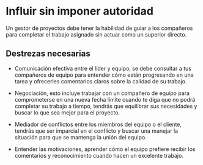 # Influir sin imponer autoridad

Un gestor de proyectos debe tener la habilidad de guiar a los compañeros para completar el trabajo asignado sin actuar como un superior directo.

## Destrezas necesarias

* Comunicación efectiva entre el líder y equipo, se debe consultar a tus compañeros de equipo para entender cómo están progresando en una tarea y ofrecerles comentarios claros sobre la calidad de su trabajo.
  
* Negociación, esto incluye trabajar con un compañero de equipo para comprometerse en una nueva fecha límite cuando te diga que no podrá completar su trabajo a tiempo, tendrás que equilibrar sus necesidades y buscar lo que sea mejor para el proyecto.
  
* Mediador de conflictos entre los miembros del equipo o el cliente, tendrás que ser imparcial en el conflicto y buscar una manejar la situación para que se mantenga la unión del equipo.
  
* Entender las motivaciones, aprender cómo el equipo prefiere recibir los comentarios y reconocimiento cuando hacen un excelente trabajo.

